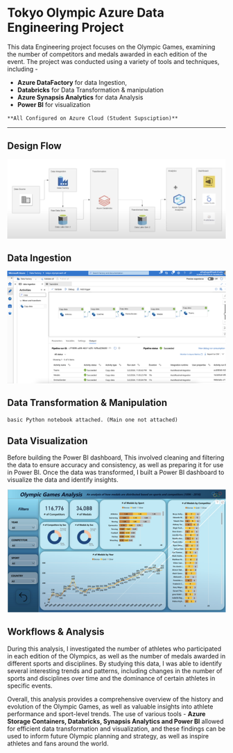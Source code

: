 # Tokyo Olympic Azure Data Engineering Project

This data Engineering project focuses on the Olympic Games, examining the number of competitors and medals awarded in each edition of the event. The project was conducted using a variety of tools and techniques, including - 
- **Azure DataFactory** for data Ingestion, 
- **Databricks** for Data Transformation & manipulation 
- **Azure Synapsis Analytics** for data Analysis 
-  **Power BI** for visualization 


```
**All Configured on Azure Cloud (Student Supsciption)**
```

-------

## Design Flow

![design](resources/Design.png)

## Data Ingestion 

![DataPipeline](resources/DataPieline.png)

## Data Transformation & Manipulation

```
basic Python notebook attached. (Main one not attached)
```

## Data Visualization

Before building the Power BI dashboard,  This involved cleaning and filtering the data to ensure accuracy and consistency, as well as preparing it for use in Power BI. Once the data was transformed, I built a Power BI dashboard to visualize the data and identify insights.


![Dashboard](resources/Dashboard.png)

## Workflows & Analysis

During this analysis, I investigated the number of athletes who participated in each edition of the Olympics, as well as the number of medals awarded in different sports and disciplines. By studying this data, I was able to identify several interesting trends and patterns, including changes in the number of sports and disciplines over time and the dominance of certain athletes in specific events.

Overall, this analysis provides a comprehensive overview of the history and evolution of the Olympic Games, as well as valuable insights into athlete performance and sport-level trends. The use of various tools - **Azure Storage Containers, Databricks, Synapsis Analytics and Power BI** allowed for efficient data transformation and visualization, and these findings can be used to inform future Olympic planning and strategy, as well as inspire athletes and fans around the world.
